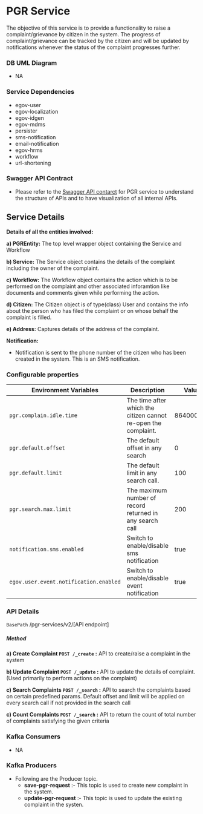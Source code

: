 # PGR Service
The objective of this service is to provide a functionality to raise a complaint/grievance by citizen in the system. The progress of complaint/grievance can be tracked by
the citizen and will be updated by notifications whenever the status of the complaint progresses further.
### DB UML Diagram

- NA

### Service Dependencies
- egov-user
- egov-localization
- egov-idgen
- egov-mdms
- persister
- sms-notification
- email-notification
- egov-hrms
- workflow
- url-shortening


### Swagger API Contract
- Please refer to the [Swagger API contarct](https://raw.githubusercontent.com/egovernments/municipal-services/master/docs/pgr-services.yml) for PGR service to understand the structure of APIs and to have visualization of all internal APIs.


## Service Details
**Details of all the entities involved:**

**a) PGREntity:** The top level wrapper object containing the Service and Workflow

**b) Service:** The Service object contains the details of the complaint including the owner of the complaint.

**c) Workflow:** The Workflow object contains the action which is to be performed on the complaint and other associated inforamtion like documents and comments given while performing the action.

**d) Citizen:** The Citizen object is of type(class) User  and contains the info about the person who has filed the complaint or on whose behalf the complaint is filled.

**e) Address:** Captures details of the address of the complaint.



**Notification:**
- Notification is sent to the phone number of the citizen who has been created in the system. This is an SMS notification.


### Configurable properties

| Environment Variables                     | Description                                                                                                                                               | Value                                             |
| ----------------------------------------- | ----------------------------------------------------------------------------------------------------------------------------------------------------------|---------------------------------------------------|
| `pgr.complain.idle.time`                  | The time after which the citizen cannot re-open the complaint.                                                                                            | 864000000                                         |
| `pgr.default.offset`                      | The default offset in any search                                                                                                                          | 0                                                 |
| `pgr.default.limit`                       | The default limit in any search call.                                                                                                                     | 100                                               |
| `pgr.search.max.limit`                    | The maximum number of record returned in any search call                                                                                                  | 200                                               |
| `notification.sms.enabled`                | Switch to enable/disable sms notification                                                                                                                 | true                                              |
| `egov.user.event.notification.enabled`    | Switch to enable/disable event notification                                                                                                               | true                                              |
### API Details

`BasePath` /pgr-services/v2/[API endpoint]

##### Method
**a) Create Complaint `POST /_create` :** API to create/raise a complaint in the system

**b) Update Complaint `POST /_update` :** API to update the details of complaint.(Used primarily to perform actions on the complaint)

**c) Search Complaints `POST /_search` :** API to search the complaints based on certain predefined params. Default offset and limit will be applied on every search call if not provided in the search call

**c) Count Complaints `POST /_search` :** API to return the count of total number of complaints satisfying the given criteria

### Kafka Consumers

- NA

### Kafka Producers

- Following are the Producer topic.
    - **save-pgr-request** :- This topic is used to create new complaint in the system.
    - **update-pgr-request** :- This topic is used to update the existing complaint in the systen.

